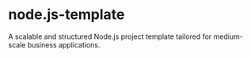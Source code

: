 # node.js-template
A scalable and structured Node.js project template tailored for medium-scale business applications.
